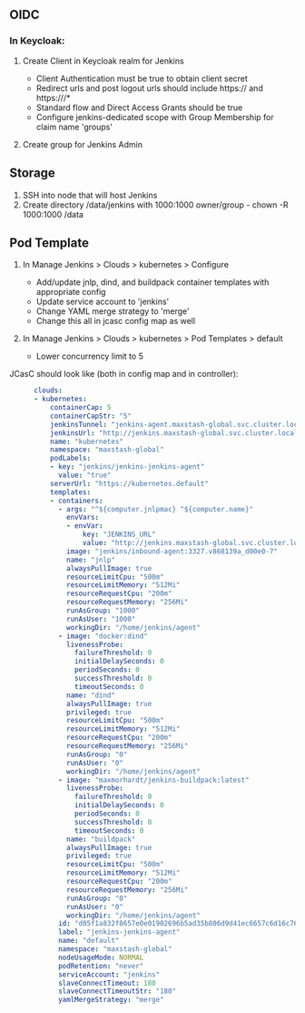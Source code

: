 ## OIDC

### In Keycloak:
1. Create Client in Keycloak realm for Jenkins
   - Client Authentication must be true to obtain client secret
   - Redirect urls and post logout urls should include https://<dns> and https://<dns>/*
   - Standard flow and Direct Access Grants should be true
   - Configure jenkins-dedicated scope with Group Membership for claim name 'groups'

2. Create group for Jenkins Admin

## Storage
1. SSH into node that will host Jenkins
2. Create directory /data/jenkins with 1000:1000 owner/group - chown -R 1000:1000 /data

## Pod Template
1. In Manage Jenkins > Clouds > kubernetes > Configure
   - Add/update jnlp, dind, and buildpack container templates with appropriate config
   - Update service account to 'jenkins'
   - Change YAML merge strategy to 'merge'
   - Change this all in jcasc config map as well

2. In Manage Jenkins > Clouds > kubernetes > Pod Templates > default
   - Lower concurrency limit to 5

JCasC should look like (both in config map and in controller):

```yaml
      clouds:
      - kubernetes:
          containerCap: 5
          containerCapStr: "5"
          jenkinsTunnel: "jenkins-agent.maxstash-global.svc.cluster.local:50000"
          jenkinsUrl: "http://jenkins.maxstash-global.svc.cluster.local:8080"
          name: "kubernetes"
          namespace: "maxstash-global"
          podLabels:
          - key: "jenkins/jenkins-jenkins-agent"
            value: "true"
          serverUrl: "https://kubernetes.default"
          templates:
          - containers:
            - args: "^${computer.jnlpmac} ^${computer.name}"
              envVars:
              - envVar:
                  key: "JENKINS_URL"
                  value: "http://jenkins.maxstash-global.svc.cluster.local:8080/"
              image: "jenkins/inbound-agent:3327.v868139a_d00e0-7"
              name: "jnlp"
              alwaysPullImage: true
              resourceLimitCpu: "500m"
              resourceLimitMemory: "512Mi"
              resourceRequestCpu: "200m"
              resourceRequestMemory: "256Mi"
              runAsGroup: "1000"
              runAsUser: "1000"
              workingDir: "/home/jenkins/agent"
            - image: "docker:dind"
              livenessProbe:
                failureThreshold: 0
                initialDelaySeconds: 0
                periodSeconds: 0
                successThreshold: 0
                timeoutSeconds: 0
              name: "dind"
              alwaysPullImage: true
              privileged: true
              resourceLimitCpu: "500m"
              resourceLimitMemory: "512Mi"
              resourceRequestCpu: "200m"
              resourceRequestMemory: "256Mi"
              runAsGroup: "0"
              runAsUser: "0"
              workingDir: "/home/jenkins/agent"
            - image: "maxmorhardt/jenkins-buildpack:latest"
              livenessProbe:
                failureThreshold: 0
                initialDelaySeconds: 0
                periodSeconds: 0
                successThreshold: 0
                timeoutSeconds: 0
              name: "buildpack"
              alwaysPullImage: true
              privileged: true
              resourceLimitCpu: "500m"
              resourceLimitMemory: "512Mi"
              resourceRequestCpu: "200m"
              resourceRequestMemory: "256Mi"
              runAsGroup: "0"
              runAsUser: "0"
              workingDir: "/home/jenkins/agent"
            id: "d05f1a832f8657e0e01902696b5ad35b806d9d41ec6657c6d16c768c8d712d47"
            label: "jenkins-jenkins-agent"
            name: "default"
            namespace: "maxstash-global"
            nodeUsageMode: NORMAL
            podRetention: "never"
            serviceAccount: "jenkins"
            slaveConnectTimeout: 180
            slaveConnectTimeoutStr: "180"
            yamlMergeStrategy: "merge"
```